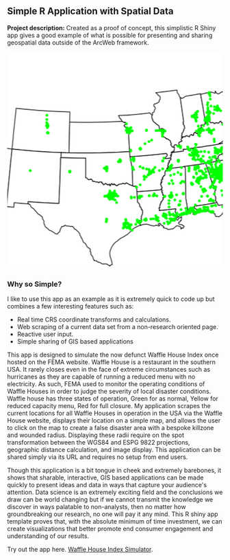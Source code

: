 ## Simple R Application with Spatial Data

**Project description:** Created as a proof of concept, this simplistic R Shiny app gives a good example of what is possible for presenting and sharing geospatial data outside of the ArcWeb framework. 

<img src="images/Waffle.gif?raw=true"/>

### Why so Simple?

I like to use this app as an example as it is extremely quick to code up but combines a few interesting features such as:

- Real time CRS coordinate transforms and calculations.
- Web scraping of a current data set from a non-research oriented page.
- Reactive user input.
- Simple sharing of GIS based applications

This app is designed to simulate the now defunct Waffle House Index once hosted on the FEMA website. Waffle House is a restaurant in the southern USA. It rarely closes even in the face of extreme circumstances such as hurricanes as they are capable of running a reduced menu with no electricity. As such, FEMA used to monitor the operating conditions of Waffle Houses in order to judge the severity of local disaster conditions. Waffle house has three states of operation, Green for as normal, Yellow for reduced capacity menu, Red for full closure. My application scrapes the current locations for all Waffle Houses in operation in the USA via the Waffle House website, displays their location on a simple map, and allows the user to click on the map to create a false disaster area with a bespoke killzone and wounded radius. Displaying these radii require on the spot transformation between the WGS84 and ESPG 9822 projections, geographic distance calculation, and image display. This application can be shared simply via its URL and requires no setup from end users. 

Though this application is a bit tongue in cheek and extremely barebones, it shows that sharable, interactive, GIS based applications can be made quickly to present ideas and data in ways that capture your audience's attention. Data science is an extremely exciting field and the conclusions we draw can be world changing but if we cannot transmit the knowledge we discover in ways palatable to non-analysts, then no matter how groundbreaking our research, no one will pay it any mind. This R shiny app template proves that, with the absolute minimum of time investment, we can create visualizations that better promote end consumer engagement and understanding of our results. 


Try out the app here. [Waffle House Index Simulator](https://edwardarchaeology.shinyapps.io/app_testing/).


